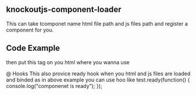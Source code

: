 ## knockoutjs-component-loader
This can take tcomponet name html file path and js files path and register a component for you.

## Code Example
<script>

var test = new SonsorTemplate('test-component', {
            html: 'path to html file',
            js: ['path of arrays of js files'],
            viewModelName: 'your view model name'
        });
</script>
then put this tag on you html where you wanna use
<test-component></test-component>

@ Hooks
This also provice ready hook when you html and js files are loaded and binded
as in above example you can use hoo like
test.ready(function() {
    console.log("componenet is ready");
});